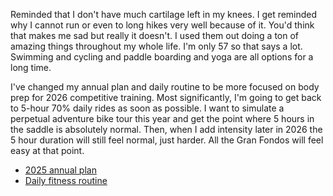 Reminded that I don't have much cartilage left in my knees. I get reminded why I cannot run or even to long hikes very well because of it. You'd think that makes me sad but really it doesn't. I used them out doing a ton of amazing things throughout my whole life. I'm only 57 so that says a lot. Swimming and cycling and paddle boarding and yoga are all options for a long time.

I've changed my annual plan and daily routine to be more focused on body prep for 2026 competitive training. Most significantly, I'm going to get back to 5-hour 70% daily rides as soon as possible. I want to simulate a perpetual adventure bike tour this year and get the point where 5 hours in the saddle is absolutely normal. Then, when I add intensity later in 2026 the 5 hour duration will still feel normal, just harder. All the Gran Fondos will feel easy at that point.

- [2025 annual plan](../Fitness/2025%20annual%20plan.md)
- [Daily fitness routine](../Fitness/Daily%20fitness%20routine.md)